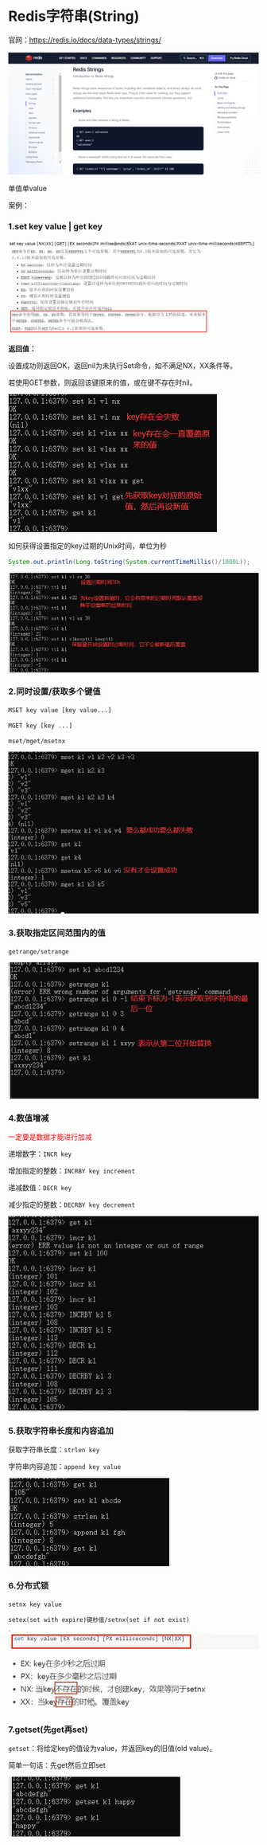 # Redis字符串(String)

官网：https://redis.io/docs/data-types/strings/

![](images/13string介绍.jpg)

单值单value

案例：

### 1.set key value |  get key

![](images/14.string参数.jpg)

**返回值：**

设置成功则返回OK，返回nil为未执行Set命令，如不满足NX，XX条件等。

若使用GET参数，则返回该键原来的值，或在键不存在时nil。

![](images/15.string参数解析.jpg)

如何获得设置指定的key过期的Unix时间，单位为秒

```java
System.out.println(Long.toString(System.currentTimeMillis()/1000L));
```

![](images/16.设置过期时间.jpg)

### 2.同时设置/获取多个键值

`MSET key value [key value...]`

`MGET key [key ...]`

`mset/mget/msetnx`

![](images/17.string多值操作.jpg)

### 3.获取指定区间范围内的值

`getrange/setrange`

![](images/18.getrange和setrange用法.jpg)

### 4.数值增减

<font color="#ff0000">一定要是数据才能进行加减</font>

递增数字：`INCR key`

增加指定的整数：`INCRBY key increment`

递减数值：`DECR key`

减少指定的整数：`DECRBY key decrement`

![](images/19.string类型自增自减.jpg)

### 5.获取字符串长度和内容追加

获取字符串长度：`strlen key`

字符串内容追加：`append key value`

![](images/20字符串长度获取和内容追加.jpg)

### 6.分布式锁

`setnx key value`

`setex(set with expire)键秒值/setnx(set if not exist)`

![](images/21.分布式锁.jpg)

### 7.getset(先get再set)

`getset`：将给定key的值设为value，并返回key的旧值(old value)。

简单一句话：先get然后立即set

![](images/22.getset命令.jpg)



